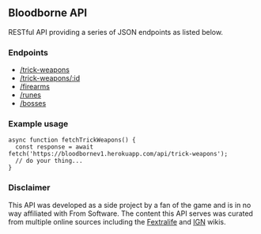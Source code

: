 ## Bloodborne API
RESTful API providing a series of JSON endpoints as listed below. 

### Endpoints
- [/trick-weapons](https://bloodbornev1.herokuapp.com/api/trick-weapons)
- [/trick-weapons/:id](#)
- [/firearms](https://bloodbornev1.herokuapp.com/api/firearms)
- [/runes](https://bloodbornev1.herokuapp.com/api/runes)
- [/bosses](https://bloodbornev1.herokuapp.com/api/bosses)

### Example usage
```
async function fetchTrickWeapons() {
  const response = await fetch('https://bloodbornev1.herokuapp.com/api/trick-weapons');
  // do your thing...
}
```

### Disclaimer
This API was developed as a side project by a fan of the game and is in no way affiliated with From Software. The content this API serves was curated from multiple online sources including the [Fextralife](https://bloodborne.wiki.fextralife.com/Bloodborne+Wiki) and [IGN](https://www.ign.com/wikis/bloodborne/) wikis. 